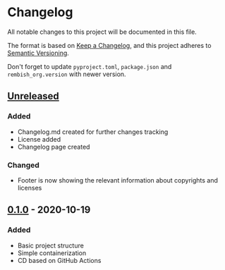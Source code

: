 # Changelog
All notable changes to this project will be documented in this file.

The format is based on [Keep a Changelog](https://keepachangelog.com/en/1.0.0/),
and this project adheres to [Semantic Versioning](https://semver.org/spec/v2.0.0.html).

Don't forget to update `pyproject.toml`, `package.json` and `rembish_org.version` with newer version.

## [Unreleased]
### Added
- Changelog.md created for further changes tracking
- License added
- Changelog page created

### Changed
- Footer is now showing the relevant information about copyrights and licenses

## [0.1.0] - 2020-10-19
### Added
- Basic project structure
- Simple containerization
- CD based on GitHub Actions

[Unreleased]: https://github.com/rembish/rembish_org/compare/v0.1.0...HEAD
[0.1.0]: https://github.com/rembish/rembish_org/releases/tag/v0.1.0
